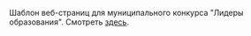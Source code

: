 Шаблон веб-страниц для муниципального конкурса "Лидеры образования". Смотреть <a href="https://xix0one.github.io/blog-leaders/">здесь</a>.

